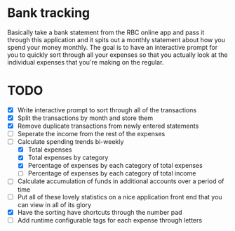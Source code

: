 # Bank tracking

Basically take a bank statement from the RBC online app and pass it through
this application and it spits out a monthly statement about how you spend
your money monthly. The goal is to have an interactive prompt for you to
quickly sort through all your expenses so that you actually look at the
individual expenses that you're making on the regular.

# TODO

- [x] Write interactive prompt to sort through all of the transactions
- [x] Split the transactions by month and store them
- [x] Remove duplicate transactions from newly entered statements
- [ ] Seperate the income from the rest of the expenses
- [ ] Calculate spending trends bi-weekly
    - [x] Total expenses
    - [x] Total expenses by category
    - [x] Percentage of expenses by each category of total expenses
    - [ ] Percentage of expenses by each category of total income
- [ ] Calculate accumulation of funds in additional accounts over a period of time
- [ ] Put all of these lovely statistics on a nice application front end that
      you can view in all of its glory
- [x] Have the sorting have shortcuts through the number pad
- [ ] Add runtime configurable tags for each expense through letters
